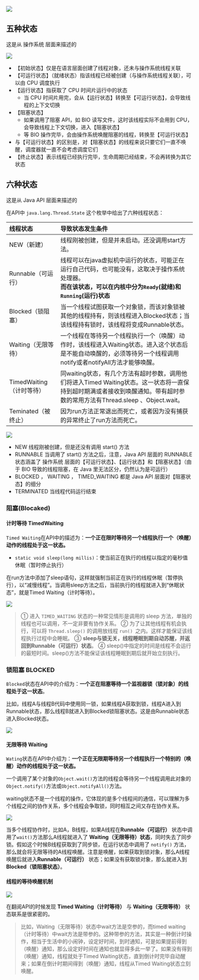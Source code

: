 
![](assets/Java线程的生命周期/9f1abc3fc16cce7d7548ae56e5fb269a_MD5.jpg)

## 五种状态

这是从 操作系统 层面来描述的

![](assets/Java线程的生命周期/image-20240428175735395.png)


* 【初始状态】仅是在语言层面创建了线程对象，还未与操作系统线程关联
* 【可运行状态】（就绪状态）指该线程已经被创建（与操作系统线程关联），可以由 CPU 调度执行
* 【运行状态】指获取了 CPU 时间片运行中的状态
   * 当 CPU 时间片用完，会从【运行状态】转换至【可运行状态】，会导致线程的上下文切换
* 【阻塞状态】
   * 如果调用了阻塞 API，如 BIO 读写文件，这时该线程实际不会用到 CPU，会导致线程上下文切换，进入【阻塞状态】
   * 等 BIO 操作完毕，会由操作系统唤醒阻塞的线程，转换至【可运行状态】
* 与【可运行状态】的区别是，对【阻塞状态】的线程来说只要它们一直不唤醒，调度器就一直不会考虑调度它们
* 【终止状态】表示线程已经执行完毕，生命周期已经结束，不会再转换为其它状态



## 六种状态

这是从 Java API 层面来描述的

在API中 `java.lang.Thread.State` 这个枚举中给出了六种线程状态：

| 线程状态 | 导致状态发生条件 |
|:----|:----|
| NEW（新建）| 线程刚被创建，但是并未启动。还没调用start方法。 |
| Runnable（可运行） | 线程可以在java虚拟机中运行的状态，可能正在运行自己代码，也可能没有，这取决于操作系统处理器。<br>  **而在该状态，可以在内核中分为`Ready`(就绪)和`Running`(运行)状态** |
| Blocked（锁阻塞） | 当一个线程试图获取一个对象锁，而该对象锁被其他的线程持有，则该线程进入Blocked状态；当该线程持有锁时，该线程将变成Runnable状态。 |
| Waiting（无限等待） | 一个线程在等待另一个线程执行一个（唤醒）动作时，该线程进入Waiting状态。进入这个状态后是不能自动唤醒的，必须等待另一个线程调用notify或者notifyAll方法才能够唤醒。 |
| TimedWaiting（计时等待） | 同waiting状态，有几个方法有超时参数，调用他们将进入Timed Waiting状态。这一状态将一直保持到超时期满或者接收到唤醒通知。带有超时参数的常用方法有Thread.sleep 、Object.wait。 |
| Teminated（被终止） | 因为run方法正常退出而死亡，或者因为没有捕获的异常终止了run方法而死亡。 |

![](assets/Java线程的生命周期/image-20240428175856895.png)


* NEW 线程刚被创建，但是还没有调用 start() 方法
* RUNNABLE 当调用了 start() 方法之后，注意，Java API 层面的 RUNNABLE 状态涵盖了 操作系统 层面的【可运行状态】、【运行状态】和【阻塞状态】（由于 BIO 导致的线程阻塞，在 Java 里无法区分，仍然认为是可运行）
* BLOCKED ， WAITING ， TIMED_WAITING 都是 Java API 层面对【阻塞状态】的细分
* TERMINATED 当线程代码运行结束



### 阻塞(Blocaked)

#### 计时等待 TimedWaiting

`Timed Waiting`在API中的描述为：**一个正在限时等待另一个线程执行一个（唤醒）动作的线程处于这一状态。**


- `static void sleep(long millis)`：使当前正在执行的线程以指定的毫秒值休眠（暂时停止执行）


在run方法中添加了sleep语句，这样就强制当前正在执行的线程休眠（暂停执行），以“减慢线程”。当调用sleep方法之后，当前执行的线程就进入到“休眠状态”，就是Timed Waiting（计时等待）。

 ![](assets/Java线程的生命周期/1e83301250bd55f1917c47f0e52a3eac_MD5.png)


> ① 进入 `TIMED_WAITING` 状态的一种常见情形是调用的 sleep 方法，单独的线程也可以调用，不一定非要有协作关系。
> ② 为了让其他线程有机会执行，可以将 `Thread.sleep()` 的调用放线程 `run() `之内。这样才能保证该线程执行过程中会睡眠。
> ③ **sleep与锁无关，线程睡眠到期自动苏醒，并返回到Runnable（可运行）状态**。
> ④ sleep()中指定的时间是线程不会运行的最短时间。sleep()方法不能保证该线程睡眠到期后就开始立刻执行。

 

### 锁阻塞 BLOCKED

`Blocked`状态在API中的介绍为：**一个正在阻塞等待一个监视器锁（锁对象）的线程处于这一状态**。

比如，线程A与线程B代码中使用同一锁，如果线程A获取到锁，线程A进入到Runnable状态，那么线程B就进入到Blocked锁阻塞状态。这是由Runnable状态进入Blocked状态。

![](assets/Java线程的生命周期/9bbb03ef947cc5dab54215da69d3486a_MD5.png)

#### 无限等待 Waiting

`Wating`状态在API中介绍为：**一个正在无限期等待另一个线程执行一个特别的（唤醒）动作的线程处于这一状态。**

一个调用了某个对象的`Object.wait()`方法的线程会等待另一个线程调用此对象的`Object.notify()`方法或`Object.notifyAll()`方法。

waiting状态不是一个线程的操作，它体现的是多个线程间的通信，可以理解为多个线程之间的协作关系，多个线程会争取锁，同时相互之间又存在协作关系。

![](assets/Java线程的生命周期/5af8127a50184f529a16463236d230ea_MD5.png)

当多个线程协作时，比如A，B线程，如果A线程在**Runnable（可运行）** 状态中调用了` wait() `方法那么A线程就进入了 **Waiting（无限等待）状态**，同时失去了同步锁。假如这个时候B线程获取到了同步锁，在运行状态中调用了 `notify()` 方法，那么就会将无限等待的A线程唤醒。注意是唤醒，如果获取到锁对象，那么A线程唤醒后就进入**Runnable（可运行）** 状态；如果没有获取锁对象，那么就进入到 **Blocked（锁阻塞状态）**。

 

#### 线程的等待唤醒机制

![](assets/Java线程的生命周期/d312d0a27e2a776496df199a7137bfe2_MD5.png)

在翻阅API的时候发现 **Timed Waiting（计时等待）** 与 **Waiting（无限等待）** 状态联系是很紧密的。
>比如，Waiting（无限等待）状态中wait方法是空参的，而timed waiting（计时等待）中wait方法是带参的。这种带参的方法，其实是一种倒计时操作，相当于生活中的小闹钟，设定好时间，到时通知，可是如果提前得到（唤醒）通知，那么设定好时间在通知也就显得多此一举了。如果没有得到（唤醒）通知，线程就处于Timed Waiting状态，直到倒计时完毕自动醒来；如果在倒计时期间得到（唤醒）通知，线程从Timed Waiting状态立刻唤醒。

